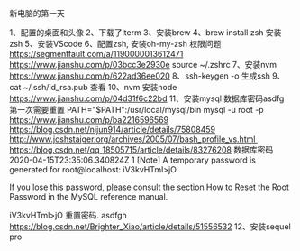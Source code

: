 
新电脑的第一天

1、配置的桌面和头像
2、下载了iterm
3、安装brew
4、brew install zsh 安装zsh
5、安装VScode
6、配置zsh, 安装oh-my-zsh 权限问题
https://segmentfault.com/a/1190000013612471
https://www.jianshu.com/p/03bcc3e2930e
source ~/.zshrc
7、安装nvm
https://www.jianshu.com/p/622ad36ee020
8、ssh-keygen -o 生成ssh
9、cat ~/.ssh/id_rsa.pub 查看
10、nvm 安装node
https://www.jianshu.com/p/04d31f6c22bd
11、安装mysql
数据库密码asdfg 第一次需要重置
PATH="$PATH":/usr/local/mysql/bin
mysql -u root -p
https://www.jianshu.com/p/ba2216596569
https://blog.csdn.net/nijun914/article/details/75808459
http://www.joshstaiger.org/archives/2005/07/bash_profile_vs.html https://blog.csdn.net/qq_18505715/article/details/83276208
数据库密码
2020-04-15T23:35:06.340824Z 1 [Note] A temporary password is generated for root@localhost: iV3kvHTml>jO

If you lose this password, please consult the section How to Reset the Root Password in the MySQL reference manual.

iV3kvHTml>jO
重置密码.  asdfgh
https://blog.csdn.net/Brighter_Xiao/article/details/51556532
12、安装sequel pro

